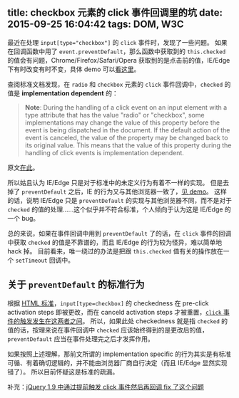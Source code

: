 title: checkbox 元素的 click 事件回调里的坑
date: 2015-09-25 16:04:42
tags: DOM, W3C
---

最近在处理 `input[type="checkbox"]` 的 `click` 事件时，发现了一些问题。
如果在回调函数中用了 `event.preventDefault`，那么函数中获取到的 `this.checked` 的值会有问题，Chrome/Firefox/Safari/Opera 获取到的是点击前的值，IE/Edge 下有时改变有时不变，具体 demo 可以[看这里](https://jsbin.com/purado/edit?html,js,output)。

<!-- more -->

查阅标准文档发现，在 `radio` 和 `checkbox` 元素的 `click` 事件回调中，`checked` 的值是 **implementation dependent** 的：

> **Note**: During the handling of a click event on an input element with a type attribute that has the value "radio" or "checkbox", some implementations may change the value of this property before the event is being dispatched in the document. If the default action of the event is canceled, the value of the property may be changed back to its original value. This means that the value of this property during the handling of click events is implementation dependent.

原文[在此](http://www.w3.org/TR/DOM-Level-2-HTML/html.html#ID-6043025)。

所以姑且认为 IE/Edge 只是对于标准中的未定义行为有着不一样的实现。
但是去掉了 `preventDefault` 之后，IE 的行为又与其他浏览器一致了，[见 demo](http://jsbin.com/mexayo/edit?html,js,output)。
这样的话，说明 IE/Edge 只是 `preventDefault` 的实现与其他浏览器不同，而不是对于 `checked` 的值的处理……这个似乎并不符合标准，个人倾向于认为这是 IE/Edge 的一个 bug。

总的来说，如果在事件回调中用到 `preventDefault` 了的话，在 `click` 事件的回调中获取 `checked` 的值是不靠谱的，而且 IE/Edge 的行为较为怪异，难以简单地 hack 掉。
目前看来，唯一绕过的办法是把跟 `this.checked` 值有关的操作放在一个 `setTimeout` 回调中。

## 关于 `preventDefault` 的标准行为

根据 [HTML 标准](https://html.spec.whatwg.org/multipage/forms.html#checkbox-state-(type=checkbox))，`input[type=checkbox]` 的 checkedness 在 pre-click activation steps 即被更改，而在 canceld activation steps 才被重置，[`click` 事件的触发发生在这两者之间](https://html.spec.whatwg.org/multipage/interaction.html#activation)。
所以，如果此处 checkedness 就是指 `checked` 的值的话，按理来说在事件回调中 `checked` 应该始终得到的是更改后的值，`preventDefault` 应当在事件处理完之后才发挥作用。

如果按照上述理解，那前文所谓的 implementation specific 的行为其实是有标准可循、有着确切逻辑的，并不能由浏览器厂商自行决定（而且 IE/Edge 显然实现错了）。
所以目前怀疑这是标准的疏漏。


补充：[jQuery 1.9 中通过提前触发 click 事件然后再回调 fix 了这个问题](https://bugs.jquery.com/ticket/3827)


